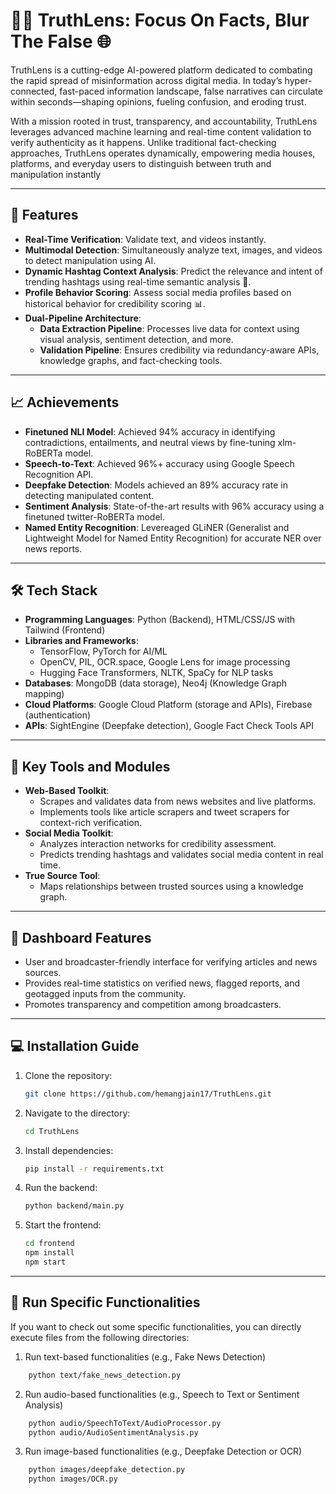 # 🕵️‍♂️ TruthLens: Focus On Facts, Blur The False 🌐

TruthLens is a cutting-edge AI-powered platform dedicated to combating the rapid spread of misinformation across digital media. In today’s hyper-connected, fast-paced information landscape, false narratives can circulate within seconds—shaping opinions, fueling confusion, and eroding trust.

With a mission rooted in trust, transparency, and accountability, TruthLens leverages advanced machine learning and real-time content validation to verify authenticity as it happens. Unlike traditional fact-checking approaches, TruthLens operates dynamically, empowering media houses, platforms, and everyday users to distinguish between truth and manipulation instantly

---

## 🚀 Features
- **Real-Time Verification**: Validate text, and videos instantly.
- **Multimodal Detection**: Simultaneously analyze text, images, and videos to detect manipulation using AI.
- **Dynamic Hashtag Context Analysis**: Predict the relevance and intent of trending hashtags using real-time semantic analysis 🔖.
- **Profile Behavior Scoring**: Assess social media profiles based on historical behavior for credibility scoring 📊.
- **Dual-Pipeline Architecture**:
  - **Data Extraction Pipeline**: Processes live data for context using visual analysis, sentiment detection, and more.
  - **Validation Pipeline**: Ensures credibility via redundancy-aware APIs, knowledge graphs, and fact-checking tools.

---

## 📈 Achievements
- **Finetuned NLI Model**: Achieved 94% accuracy in identifying contradictions, entailments, and neutral views by fine-tuning xlm-RoBERTa model.
- **Speech-to-Text**: Achieved 96%+ accuracy using Google Speech Recognition API.
- **Deepfake Detection**: Models achieved an 89% accuracy rate in detecting manipulated content.
- **Sentiment Analysis**: State-of-the-art results with 96% accuracy using a finetuned twitter-RoBERTa model.
- **Named Entity Recognition**: Levereaged GLiNER (Generalist and Lightweight Model for Named Entity Recognition) for accurate NER over news reports.

---

## 🛠️ Tech Stack
- **Programming Languages**: Python (Backend), HTML/CSS/JS with Tailwind (Frontend)
- **Libraries and Frameworks**: 
  - TensorFlow, PyTorch for AI/ML
  - OpenCV, PIL, OCR.space, Google Lens for image processing
  - Hugging Face Transformers, NLTK, SpaCy for NLP tasks
- **Databases**: MongoDB (data storage), Neo4j (Knowledge Graph mapping)
- **Cloud Platforms**: Google Cloud Platform (storage and APIs), Firebase (authentication)
- **APIs**: SightEngine (Deepfake detection), Google Fact Check Tools API

---

## 🌟 Key Tools and Modules
- **Web-Based Toolkit**:
  - Scrapes and validates data from news websites and live platforms.
  - Implements tools like article scrapers and tweet scrapers for context-rich verification.
- **Social Media Toolkit**:
  - Analyzes interaction networks for credibility assessment.
  - Predicts trending hashtags and validates social media content in real time.
- **True Source Tool**:
  - Maps relationships between trusted sources using a knowledge graph.

---

## 🎯 Dashboard Features
- User and broadcaster-friendly interface for verifying articles and news sources.
- Provides real-time statistics on verified news, flagged reports, and geotagged inputs from the community.
- Promotes transparency and competition among broadcasters.

---

## 💻 Installation Guide
1. Clone the repository:
   ```bash
   git clone https://github.com/hemangjain17/TruthLens.git
   ```
2. Navigate to the directory:
   ```bash
   cd TruthLens
   ```
3. Install dependencies:
   ```bash
   pip install -r requirements.txt
   ```
4. Run the backend:
   ```bash
   python backend/main.py
   ```
5. Start the frontend:
   ```bash
   cd frontend
   npm install
   npm start
   ```

---

## 🎯 Run Specific Functionalities

If you want to check out some specific functionalities, you can directly execute files from the following directories:
1. Run text-based functionalities (e.g., Fake News Detection)
```bash
    python text/fake_news_detection.py
   ```

2. Run audio-based functionalities (e.g., Speech to Text or Sentiment Analysis)
```bash
    python audio/SpeechToText/AudioProcessor.py
    python audio/AudioSentimentAnalysis.py
   ```

3. Run image-based functionalities (e.g., Deepfake Detection or OCR)
```bash
    python images/deepfake_detection.py
    python images/OCR.py
   ```

